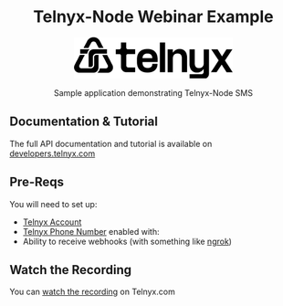 <div align="center">

# Telnyx-Node Webinar Example

![Telnyx](../logo-dark.png)

Sample application demonstrating Telnyx-Node SMS

</div>

## Documentation & Tutorial

The full API documentation and tutorial is available on [developers.telnyx.com](https://developers.telnyx.com)

## Pre-Reqs

You will need to set up:

- [Telnyx Account](https://telnyx.com/sign-up?utm_source=referral&utm_medium=github_referral&utm_campaign=cross-site-link)
- [Telnyx Phone Number](https://portal.telnyx.com/#/app/numbers/my-numbers?utm_source=referral&utm_medium=github_referral&utm_campaign=cross-site-link) enabled with:
- Ability to receive webhooks (with something like [ngrok](https://developers.telnyx.com/docs/development?utm_source=referral&utm_medium=github_referral&utm_campaign=cross-site-link#ngrok-setup))

## Watch the Recording

You can [watch the recording](https://telnyx.com/resources/node-sdk-recap) on Telnyx.com
